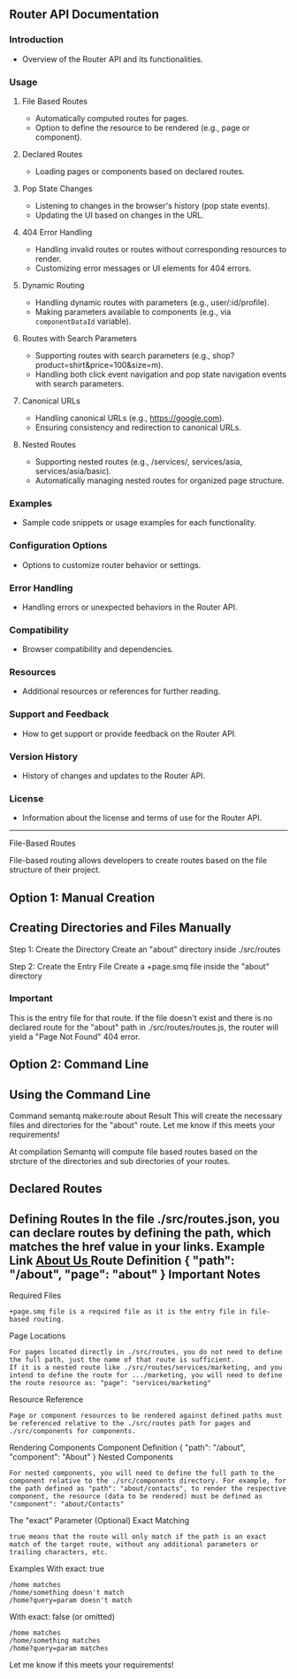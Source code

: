## Router API Documentation

### Introduction
- Overview of the Router API and its functionalities.

### Usage
1. File Based Routes
   - Automatically computed routes for pages.
   - Option to define the resource to be rendered (e.g., page or component).
   
2. Declared Routes
   - Loading pages or components based on declared routes.
   
3. Pop State Changes
   - Listening to changes in the browser's history (pop state events).
   - Updating the UI based on changes in the URL.

4. 404 Error Handling
   - Handling invalid routes or routes without corresponding resources to render.
   - Customizing error messages or UI elements for 404 errors.

5. Dynamic Routing
   - Handling dynamic routes with parameters (e.g., user/:id/profile).
   - Making parameters available to components (e.g., via `componentDataId` variable).

6. Routes with Search Parameters
   - Supporting routes with search parameters (e.g., shop?product=shirt&price=100&size=m).
   - Handling both click event navigation and pop state navigation events with search parameters.

7. Canonical URLs
   - Handling canonical URLs (e.g., https://google.com).
   - Ensuring consistency and redirection to canonical URLs.

8. Nested Routes
   - Supporting nested routes (e.g., /services/, services/asia, services/asia/basic).
   - Automatically managing nested routes for organized page structure.

### Examples
- Sample code snippets or usage examples for each functionality.

### Configuration Options
- Options to customize router behavior or settings.

### Error Handling
- Handling errors or unexpected behaviors in the Router API.

### Compatibility
- Browser compatibility and dependencies.

### Resources
- Additional resources or references for further reading.

### Support and Feedback
- How to get support or provide feedback on the Router API.

### Version History
- History of changes and updates to the Router API.

### License
- Information about the license and terms of use for the Router API.

---




File-Based Routes

File-based routing allows developers to create routes based on the file structure of their project.

Option 1: Manual Creation
---------------------------
Creating Directories and Files Manually
-----
Step 1: Create the Directory
Create an "about" directory inside ./src/routes

Step 2: Create the Entry File
Create a +page.smq file inside the "about" directory

### Important
This is the entry file for that route. If the file doesn't exist and there is no declared route for the "about" path in ./src/routes/routes.js, the router will yield a "Page Not Found" 404 error.

Option 2: Command Line
-------------------------
Using the Command Line
-----
Command
semantq make:route about
Result
This will create the necessary files and directories for the "about" route.
Let me know if this meets your requirements!

At compilation Semantq will compute file based routes based on the strcture of the directories and sub directories of your routes.




Declared Routes
------------------
Defining Routes
In the file ./src/routes.json, you can declare routes by defining the path, which matches the href value in your links.
Example
Link
<a href="/about"> About Us </a>
Route Definition
{
"path": "/about",
"page": "about"
}
Important Notes
-----
Required Files

    +page.smq file is a required file as it is the entry file in file-based routing.

Page Locations

    For pages located directly in ./src/routes, you do not need to define the full path, just the name of that route is sufficient.
    If it is a nested route like ./src/routes/services/marketing, and you intend to define the route for .../marketing, you will need to define the route resource as: "page": "services/marketing"

Resource Reference

    Page or component resources to be rendered against defined paths must be referenced relative to the ./src/routes path for pages and ./src/components for components.

Rendering Components
Component Definition
{
"path": "/about",
"component": "About"
}
Nested Components

    For nested components, you will need to define the full path to the component relative to the ./src/components directory. For example, for the path defined as "path": "about/contacts", to render the respective component, the resource (data to be rendered) must be defined as "component": "about/Contacts"

The "exact" Parameter (Optional)
Exact Matching

    true means that the route will only match if the path is an exact match of the target route, without any additional parameters or trailing characters, etc.

Examples
With exact: true

    /home matches
    /home/something doesn't match
    /home?query=param doesn't match

With exact: false (or omitted)

    /home matches
    /home/something matches
    /home?query=param matches

Let me know if this meets your requirements!